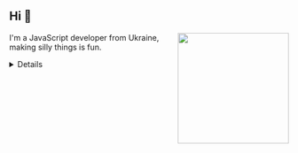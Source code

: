 ##  Hi 👋

<img align='right' src='https://octodex.github.com/images/hula_loop_octodex03.gif' width='200'>

I'm a JavaScript developer from Ukraine, making silly things is fun.

<details>
### What I do

I do Open Source. In fact, I do Open Source so much, that 95% of my work on
GitHub is free and open to everyone. I am really passionate about doing web
development, it is in my opinion the best combination of logical programming and
(sometimes) beautiful design.

### Languages 🌐

| Language      | Proficiency                                                               |
| ------------- | ------------------------------------------------------------------------- |
| English (duh) | C2 ([EFSET certified](https://www.efset.org/cert/5P5Pp1))                 |
| German        | B1 ([DSD Certificate](https://www.goethe.de/en/spr/kup/prf/prf/gb1.html)) |
| Czech         | Native language                                                           |

## What I'm currently learning 📚

- Diving into VS Code's code base
- Typescript's magic
- Rust's blazing-fastness
</details>
